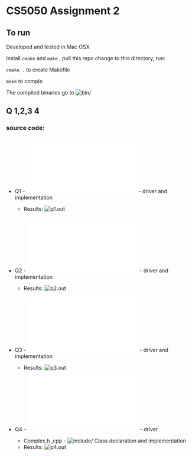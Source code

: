 # CS5050 Assignment 2

## To run

Developed and tested in Mac OSX 

Install `cmake` and `make` , pull this repo change to this directory, run:

`cmake .` to create Makefile

`make` to comple

The compiled binaries go to ![bin/](bin/)


## Q 1,2,3 4

### source code:

* Q1 - ![src/q1.cpp](src/q1.cpp) - driver and implementation
  * Results: ![q1.out](q1.out)
  
* Q2 - ![src/q2.cpp](src/q2.cpp)  - driver and implementation
  * Results: ![q2.out](q2.out)
  
* Q3 - ![src/q3.cpp](src/q3.cpp)   - driver and implementation
  * Results: ![q3.out](q3.out)
  
* Q4 - ![src/q4.cpp](src/q4.cpp)   - driver
  * Complex.h ,cpp - ![include/](include/) Class declaration and implementation
  * Results: ![q4.out](q4.out)
  



